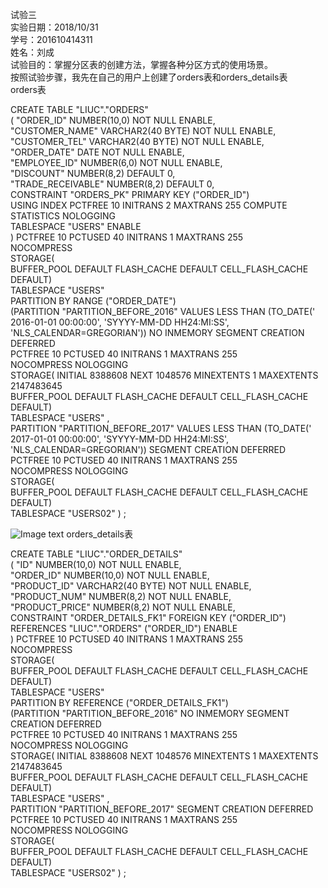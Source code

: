 试验三  
实验日期：2018/10/31  
学号：201610414311  
姓名：刘成  
试验目的：掌握分区表的创建方法，掌握各种分区方式的使用场景。  
按照试验步骤，我先在自己的用户上创建了orders表和orders_details表  
orders表  

  CREATE TABLE "LIUC"."ORDERS"   
   (	"ORDER_ID" NUMBER(10,0) NOT NULL ENABLE,   
	"CUSTOMER_NAME" VARCHAR2(40 BYTE) NOT NULL ENABLE,   
	"CUSTOMER_TEL" VARCHAR2(40 BYTE) NOT NULL ENABLE,   
	"ORDER_DATE" DATE NOT NULL ENABLE,   
	"EMPLOYEE_ID" NUMBER(6,0) NOT NULL ENABLE,   
	"DISCOUNT" NUMBER(8,2) DEFAULT 0,   
	"TRADE_RECEIVABLE" NUMBER(8,2) DEFAULT 0,   
	 CONSTRAINT "ORDERS_PK" PRIMARY KEY ("ORDER_ID")  
  USING INDEX PCTFREE 10 INITRANS 2 MAXTRANS 255 COMPUTE STATISTICS NOLOGGING   
  TABLESPACE "USERS"  ENABLE  
   ) PCTFREE 10 PCTUSED 40 INITRANS 1 MAXTRANS 255   
 NOCOMPRESS   
  STORAGE(  
  BUFFER_POOL DEFAULT FLASH_CACHE DEFAULT CELL_FLASH_CACHE DEFAULT)  
  TABLESPACE "USERS"   
  PARTITION BY RANGE ("ORDER_DATE")   
 (PARTITION "PARTITION_BEFORE_2016"  VALUES LESS THAN (TO_DATE(' 2016-01-01 00:00:00', 'SYYYY-MM-DD HH24:MI:SS', 'NLS_CALENDAR=GREGORIAN'))   NO INMEMORY SEGMENT CREATION DEFERRED   
  PCTFREE 10 PCTUSED 40 INITRANS 1 MAXTRANS 255   
 NOCOMPRESS NOLOGGING   
  STORAGE( INITIAL 8388608 NEXT 1048576 MINEXTENTS 1 MAXEXTENTS 2147483645  
  BUFFER_POOL DEFAULT FLASH_CACHE DEFAULT CELL_FLASH_CACHE DEFAULT)  
  TABLESPACE "USERS" ,   
 PARTITION "PARTITION_BEFORE_2017"  VALUES LESS THAN (TO_DATE(' 2017-01-01 00:00:00', 'SYYYY-MM-DD HH24:MI:SS', 'NLS_CALENDAR=GREGORIAN')) SEGMENT CREATION DEFERRED   
  PCTFREE 10 PCTUSED 40 INITRANS 1 MAXTRANS 255   
 NOCOMPRESS NOLOGGING   
  STORAGE(  
  BUFFER_POOL DEFAULT FLASH_CACHE DEFAULT CELL_FLASH_CACHE DEFAULT)  
  TABLESPACE "USERS02" ) ;    
 
 
 ![Image text]()
orders_details表  

  CREATE TABLE "LIUC"."ORDER_DETAILS"   
   (	"ID" NUMBER(10,0) NOT NULL ENABLE,   
	"ORDER_ID" NUMBER(10,0) NOT NULL ENABLE,   
	"PRODUCT_ID" VARCHAR2(40 BYTE) NOT NULL ENABLE,   
	"PRODUCT_NUM" NUMBER(8,2) NOT NULL ENABLE,   
	"PRODUCT_PRICE" NUMBER(8,2) NOT NULL ENABLE,   
	 CONSTRAINT "ORDER_DETAILS_FK1" FOREIGN KEY ("ORDER_ID")  
	  REFERENCES "LIUC"."ORDERS" ("ORDER_ID") ENABLE  
   ) PCTFREE 10 PCTUSED 40 INITRANS 1 MAXTRANS 255   
 NOCOMPRESS   
  STORAGE(  
  BUFFER_POOL DEFAULT FLASH_CACHE DEFAULT CELL_FLASH_CACHE DEFAULT)  
  TABLESPACE "USERS"   
  PARTITION BY REFERENCE ("ORDER_DETAILS_FK1")   
 (PARTITION "PARTITION_BEFORE_2016"   NO INMEMORY SEGMENT CREATION DEFERRED   
  PCTFREE 10 PCTUSED 40 INITRANS 1 MAXTRANS 255   
 NOCOMPRESS NOLOGGING   
  STORAGE( INITIAL 8388608 NEXT 1048576 MINEXTENTS 1 MAXEXTENTS 2147483645  
  BUFFER_POOL DEFAULT FLASH_CACHE DEFAULT CELL_FLASH_CACHE DEFAULT)  
  TABLESPACE "USERS" ,   
 PARTITION "PARTITION_BEFORE_2017" SEGMENT CREATION DEFERRED   
  PCTFREE 10 PCTUSED 40 INITRANS 1 MAXTRANS 255   
 NOCOMPRESS NOLOGGING   
  STORAGE(  
  BUFFER_POOL DEFAULT FLASH_CACHE DEFAULT CELL_FLASH_CACHE DEFAULT)   
  TABLESPACE "USERS02" ) ;  
  
